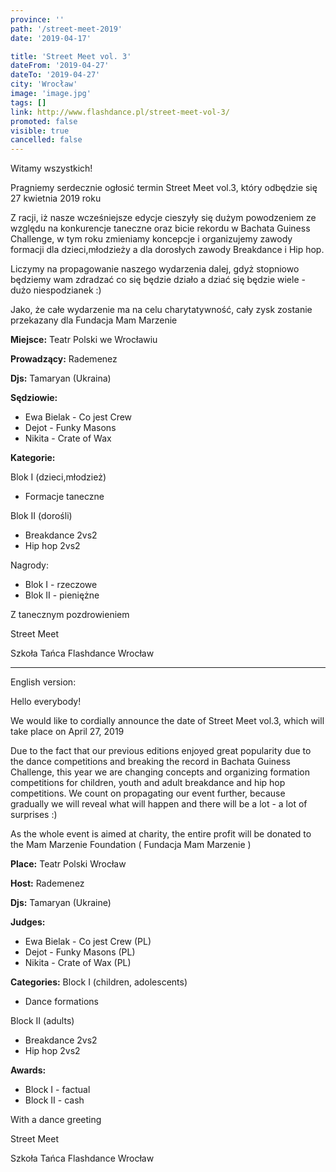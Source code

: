```yaml
---
province: ''
path: '/street-meet-2019'
date: '2019-04-17'

title: 'Street Meet vol. 3'
dateFrom: '2019-04-27'
dateTo: '2019-04-27'
city: 'Wrocław'
image: 'image.jpg'
tags: []
link: http://www.flashdance.pl/street-meet-vol-3/
promoted: false
visible: true
cancelled: false
---
```

Witamy wszystkich!

Pragniemy serdecznie ogłosić termin Street Meet vol.3, który odbędzie się 27 kwietnia 2019 roku

Z racji, iż nasze wcześniejsze edycje cieszyły się dużym powodzeniem ze względu na konkurencje taneczne oraz bicie rekordu w Bachata Guiness Challenge, w tym roku zmieniamy koncepcje i organizujemy zawody formacji dla dzieci,młodzieży a dla dorosłych zawody Breakdance  i Hip hop.

Liczymy na propagowanie naszego wydarzenia dalej, gdyż stopniowo będziemy wam zdradzać co się będzie działo a dziać się będzie wiele - dużo niespodzianek :)

Jako, że całe wydarzenie ma na celu charytatywność, cały zysk zostanie przekazany dla Fundacja Mam Marzenie

**Miejsce:**
Teatr Polski we Wrocławiu

**Prowadzący:**
Rademenez

**Djs:** Tamaryan (Ukraina)

**Sędziowie:**
- Ewa Bielak - Co jest Crew
- Dejot - Funky Masons
- Nikita - Crate of Wax


**Kategorie:**

Blok I (dzieci,młodzież)
- Formacje taneczne

Blok II (dorośli)
- Breakdance 2vs2
- Hip hop 2vs2

Nagrody:
- Blok I - rzeczowe
- Blok II - pieniężne


Z tanecznym pozdrowieniem 

Street Meet

Szkoła Tańca Flashdance Wrocław

--------------------------------------------------------------------------------------

English version:

Hello everybody!

We would like to cordially announce the date of Street Meet vol.3, which will take place on April 27, 2019

Due to the fact that our previous editions enjoyed great popularity due to the dance competitions and breaking the record in Bachata Guiness Challenge, this year we are changing concepts and organizing formation competitions for children, youth and adult breakdance and hip hop competitions.
We count on propagating our event further, because gradually we will reveal what will happen and there will be a lot - a lot of surprises :)

As the whole event is aimed at charity, the entire profit will be donated to the Mam Marzenie Foundation ( Fundacja Mam Marzenie )

**Place:**
Teatr Polski Wrocław

**Host:**
Rademenez

**Djs:**
Tamaryan (Ukraine)

**Judges:**
- Ewa Bielak - Co jest Crew (PL)
- Dejot - Funky Masons (PL)
- Nikita - Crate of Wax (PL)

**Categories:**
Block I (children, adolescents)
- Dance formations

Block II (adults)
- Breakdance 2vs2
- Hip hop 2vs2

**Awards:**
- Block I - factual
- Block II - cash

With a dance greeting

Street Meet

Szkoła Tańca Flashdance Wrocław